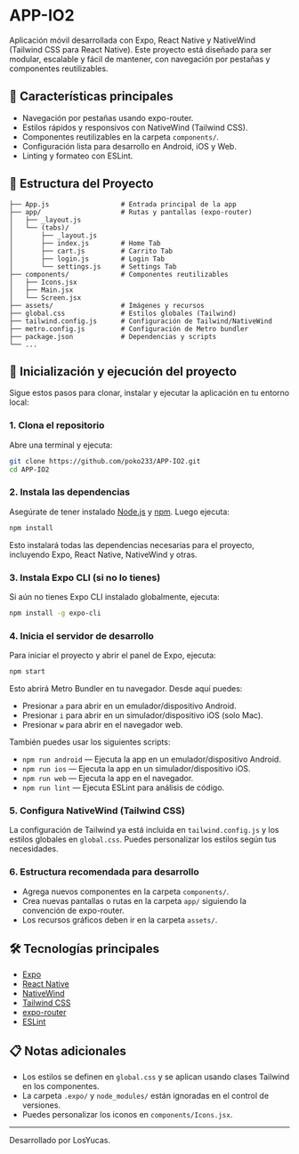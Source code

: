 # APP-IO2

Aplicación móvil desarrollada con Expo, React Native y NativeWind (Tailwind CSS para React Native). Este proyecto está diseñado para ser modular, escalable y fácil de mantener, con navegación por pestañas y componentes reutilizables.

## 📱 Características principales

- Navegación por pestañas usando expo-router.
- Estilos rápidos y responsivos con NativeWind (Tailwind CSS).
- Componentes reutilizables en la carpeta `components/`.
- Configuración lista para desarrollo en Android, iOS y Web.
- Linting y formateo con ESLint.

## 📂 Estructura del Proyecto

```
├── App.js                  # Entrada principal de la app
├── app/                    # Rutas y pantallas (expo-router)
│   ├── _layout.js
│   └── (tabs)/
│       ├── _layout.js
│       ├── index.js        # Home Tab
│       ├── cart.js         # Carrito Tab
│       ├── login.js        # Login Tab
│       └── settings.js     # Settings Tab
├── components/             # Componentes reutilizables
│   ├── Icons.jsx
│   ├── Main.jsx
│   └── Screen.jsx
├── assets/                 # Imágenes y recursos
├── global.css              # Estilos globales (Tailwind)
├── tailwind.config.js      # Configuración de Tailwind/NativeWind
├── metro.config.js         # Configuración de Metro bundler
├── package.json            # Dependencias y scripts
└── ...
```

## 🚀 Inicialización y ejecución del proyecto

Sigue estos pasos para clonar, instalar y ejecutar la aplicación en tu entorno local:

### 1. Clona el repositorio

Abre una terminal y ejecuta:

```sh
git clone https://github.com/poko233/APP-IO2.git
cd APP-IO2
```

### 2. Instala las dependencias

Asegúrate de tener instalado [Node.js](https://nodejs.org/) y [npm](https://www.npmjs.com/). Luego ejecuta:

```sh
npm install
```

Esto instalará todas las dependencias necesarias para el proyecto, incluyendo Expo, React Native, NativeWind y otras.

### 3. Instala Expo CLI (si no lo tienes)

Si aún no tienes Expo CLI instalado globalmente, ejecuta:

```sh
npm install -g expo-cli
```

### 4. Inicia el servidor de desarrollo

Para iniciar el proyecto y abrir el panel de Expo, ejecuta:

```sh
npm start
```

Esto abrirá Metro Bundler en tu navegador. Desde aquí puedes:
- Presionar `a` para abrir en un emulador/dispositivo Android.
- Presionar `i` para abrir en un simulador/dispositivo iOS (solo Mac).
- Presionar `w` para abrir en el navegador web.

También puedes usar los siguientes scripts:

- `npm run android` — Ejecuta la app en un emulador/dispositivo Android.
- `npm run ios` — Ejecuta la app en un simulador/dispositivo iOS.
- `npm run web` — Ejecuta la app en el navegador.
- `npm run lint` — Ejecuta ESLint para análisis de código.

### 5. Configura NativeWind (Tailwind CSS)

La configuración de Tailwind ya está incluida en `tailwind.config.js` y los estilos globales en `global.css`. Puedes personalizar los estilos según tus necesidades.

### 6. Estructura recomendada para desarrollo

- Agrega nuevos componentes en la carpeta `components/`.
- Crea nuevas pantallas o rutas en la carpeta `app/` siguiendo la convención de expo-router.
- Los recursos gráficos deben ir en la carpeta `assets/`.

## 🛠️ Tecnologías principales

- [Expo](https://expo.dev/)
- [React Native](https://reactnative.dev/)
- [NativeWind](https://www.nativewind.dev/)
- [Tailwind CSS](https://tailwindcss.com/)
- [expo-router](https://expo.github.io/router/docs/)
- [ESLint](https://eslint.org/)

## 📋 Notas adicionales

- Los estilos se definen en `global.css` y se aplican usando clases Tailwind en los componentes.
- La carpeta `.expo/` y `node_modules/` están ignoradas en el control de versiones.
- Puedes personalizar los iconos en `components/Icons.jsx`.

---

Desarrollado por LosYucas.
